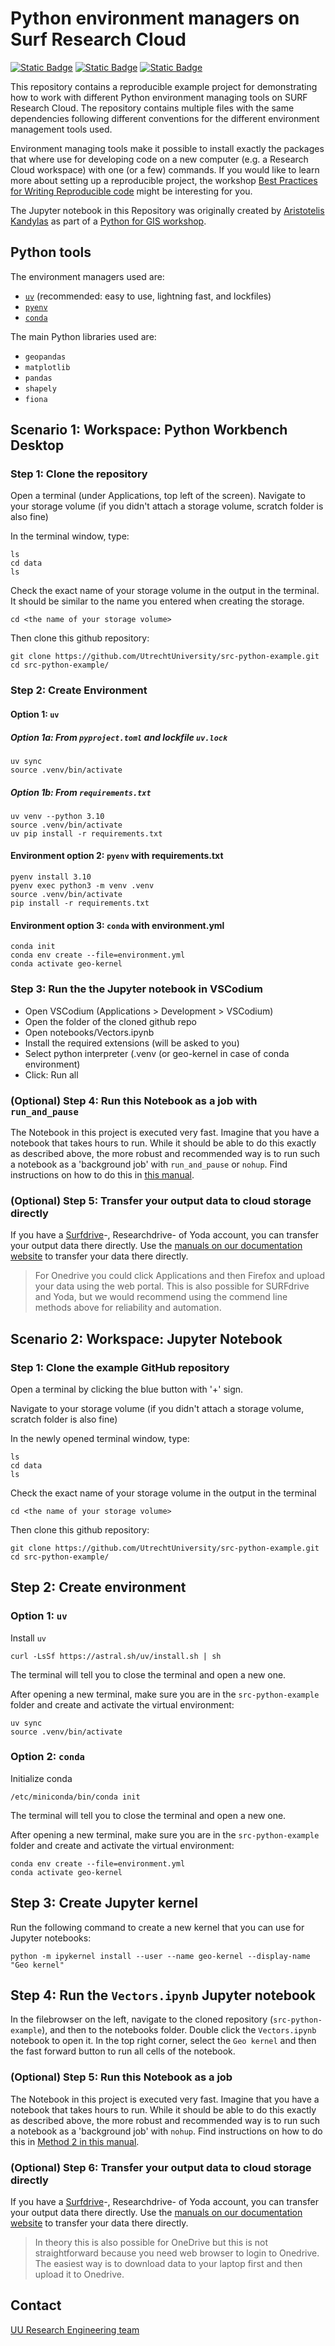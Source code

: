 # Python environment managers on Surf Research Cloud

[![Static Badge](https://img.shields.io/badge/Python-black?style=flat-square&logo=python&logoColor=blue&labelColor=gray&color=yellow)](https://www.python.org/)
[![Static Badge](https://img.shields.io/badge/jupyter-blue?style=flat-square&logo=jupyter&logoColor=white&labelColor=gray&color=orange)](https://jupyter.org/)
[![Static Badge](https://img.shields.io/badge/MIT%20License%20-blue?style=flat-square)](https://github.com/UtrechtUniversity/src-jupyter-workshop-template/blob/main/LICENSE)

This repository contains a reproducible example project for demonstrating how to work with different Python environment managing tools on SURF Research Cloud. The repository contains multiple files with the same dependencies following different conventions for the different environment management tools used.

Environment managing tools make it possible to install exactly the packages that where use for developing code on a new computer (e.g. a Research Cloud workspace) with one (or a few) commands. If you would like to learn more about setting up a reproducible project, the workshop [Best Practices for Writing Reproducible code](https://www.uu.nl/en/research/research-data-management/training-workshops/best-practices-for-writing-reproducible-code) might be interesting for you.

The Jupyter notebook in this Repository was originally created by [Aristotelis Kandylas](https://github.com/AristotleKandylas) as part of a [Python for GIS workshop](https://github.com/UtrechtUniversity/gis-python-power).

## Python tools

The environment managers used are:

- [`uv`](https://docs.astral.sh/uv/) (recommended: easy to use, lightning fast, and lockfiles)
- [`pyenv`](https://github.com/pyenv/pyenv)
- [`conda`](https://docs.conda.io/en/latest/)

The main Python libraries used are:

- `geopandas`
- `matplotlib`
- `pandas`
- `shapely`
- `fiona`

## Scenario 1: Workspace: Python Workbench Desktop 

### Step 1: Clone the repository
Open a terminal (under Applications, top left of the screen).
Navigate to your storage volume (if you didn't attach a storage volume, scratch folder is also fine)

In the terminal window, type:
```
ls
cd data
ls
```
Check the exact name of your storage volume in the output in the terminal. It should be similar to the name you entered when creating the storage.

```
cd <the name of your storage volume>
```
Then clone this github repository:

```
git clone https://github.com/UtrechtUniversity/src-python-example.git
cd src-python-example/
```

### Step 2: Create Environment 

#### Option 1: `uv`
##### Option 1a: From `pyproject.toml` and lockfile `uv.lock`

```
uv sync
source .venv/bin/activate
```

##### Option 1b: From `requirements.txt`

```
uv venv --python 3.10
source .venv/bin/activate
uv pip install -r requirements.txt
```

#### Environment option 2: `pyenv` with requirements.txt

```
pyenv install 3.10
pyenv exec python3 -m venv .venv
source .venv/bin/activate
pip install -r requirements.txt
```

#### Environment option 3: `conda` with environment.yml

```
conda init
conda env create --file=environment.yml
conda activate geo-kernel
```

### Step 3: Run the the Jupyter notebook in VSCodium

- Open VSCodium (Applications > Development > VSCodium)
- Open the folder of the cloned github repo
- Open notebooks/Vectors.ipynb
- Install the required extensions (will be asked to you)
- Select python interpreter (.venv (or geo-kernel in case of conda environment)
- Click: Run all

### (Optional) Step 4: Run this Notebook as a job with `run_and_pause`

The Notebook in this project is executed very fast. Imagine that you have a notebook that takes hours to run. While it should be able to do this exactly as described above, the more robust and recommended way is to run such a notebook as a 'background job' with `run_and_pause` or `nohup`. Find instructions on how to do this in [this manual](https://utrechtuniversity.github.io/vre-docs/docs/manuals/long-jobs.html).

### (Optional) Step 5: Transfer your output data to cloud storage directly
If you have a [Surfdrive](surfdrive.surf.nl)-, Researchdrive- of Yoda account, you can transfer your output data there directly. Use the [manuals on our documentation website](https://utrechtuniversity.github.io/vre-docs/docs/manuals.html) to transfer your data there directly. 
> For Onedrive you could click Applications and then Firefox and upload your data using the web portal. This is also possible for SURFdrive and Yoda, but we would recommend using the commend line methods above for reliability and automation.



## Scenario 2: Workspace: Jupyter Notebook

### Step 1: Clone the example GitHub repository

Open a terminal by clicking the blue button with '+' sign.

Navigate to your storage volume (if you didn't attach a storage volume, scratch folder is also fine)

In the newly opened terminal window, type:
```
ls
cd data
ls
```
Check the exact name of your storage volume in the output in the terminal

```
cd <the name of your storage volume>
```
Then clone this github repository:

```
git clone https://github.com/UtrechtUniversity/src-python-example.git
cd src-python-example/
```

## Step 2: Create environment

### Option 1: `uv` 

Install `uv`
```
curl -LsSf https://astral.sh/uv/install.sh | sh
```
The terminal will tell you to close the terminal and open a new one.

After opening a new terminal, make sure you are in the `src-python-example` folder and create and activate the virtual environment:

```
uv sync
source .venv/bin/activate
```

### Option 2: `conda` 

Initialize conda
```
/etc/miniconda/bin/conda init
```
The terminal will tell you to close the terminal and open a new one.

After opening a new terminal, make sure you are in the `src-python-example` folder and create and activate the virtual environment:

```
conda env create --file=environment.yml
conda activate geo-kernel
```

## Step 3: Create Jupyter kernel

Run the following command to create a new kernel that you can use for Jupyter notebooks:
```
python -m ipykernel install --user --name geo-kernel --display-name "Geo kernel" 
```

## Step 4: Run the `Vectors.ipynb` Jupyter notebook
In the filebrowser on the left, navigate to the cloned repository (`src-python-example`), and then to the notebooks folder.
Double click the `Vectors.ipynb` notebook to open it. 
In the top right corner, select the `Geo kernel` and then the fast forward button to run all cells of the notebook.

### (Optional) Step 5: Run this Notebook as a job

The Notebook in this project is executed very fast. Imagine that you have a notebook that takes hours to run. While it should be able to do this exactly as described above, the more robust and recommended way is to run such a notebook as a 'background job' with `nohup`. Find instructions on how to do this in [Method 2 in this manual](https://utrechtuniversity.github.io/vre-docs/docs/manuals/long-jobs.html#method-2-using-nohup).

### (Optional) Step 6: Transfer your output data to cloud storage directly
If you have a [Surfdrive](surfdrive.surf.nl)-, Researchdrive- of Yoda account, you can transfer your output data there directly. Use the [manuals on our documentation website](https://utrechtuniversity.github.io/vre-docs/docs/manuals.html) to transfer your data there directly. 
> In theory this is also possible for OneDrive but this is not straightforward because you need web browser to login to Onedrive. The easiest way is to download data to your laptop first and then upload it to Onedrive.


## Contact

[UU Research Engineering team](https://www.uu.nl/research-engineering)
